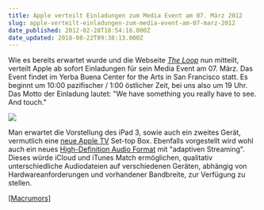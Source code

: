 ```yaml
---
title: Apple verteilt Einladungen zum Media Event am 07. März 2012
slug: apple-verteilt-einladungen-zum-media-event-am-07-marz-2012
date_published: 2012-02-28T18:54:16.000Z
date_updated: 2018-08-22T09:38:13.000Z
---
```


Wie es bereits erwartet wurde und die Webseite [*The Loop*](http://www.loopinsight.com/2012/02/28/apple-announces-ipad-event-for-march-7-in-san-francisco/) nun mitteilt, verteilt Apple ab sofort Einladungen für sein Media Event am 07. März. Das Event findet im Yerba Buena Center for the Arts in San Francisco statt. Es beginnt um 10:00 pazifischer / 1:00 östlicher Zeit, bei uns also um 19 Uhr. Das Motto der Einladung lautet: "We have something you really have to see. And touch."

[![](//picdump.thafaker.de/2012/02/ipad_3_event_invite.jpg)](__GHOST_URL__/apple-verteilt-einladungen-zum-media-event-am-07-marz-2012/ipad_3_event_invite/)

Man erwartet die Vorstellung des iPad 3, sowie auch ein zweites Gerät, vermutlich eine [neue Apple TV](http://www.macrumors.com/2012/02/28/part-numbers-suggest-imminent-availability-of-ipad-3-and-new-apple-tv/) Set-top Box. Ebenfalls vorgestellt wird wohl auch ein neues [High-Definition Audio Format](http://www.macrumors.com/2012/02/28/apple-reportedly-developing-high-definition-audio-format-with-adaptive-streaming/) mit "adaptiven Streaming". Dieses würde iCloud und iTunes Match ermöglichen, qualitativ unterschiedliche Audiodateien auf verschiedenen Geräten, abhängig von Hardwareanforderungen und vorhandener Bandbreite, zur Verfügung zu stellen.

[[Macrumors](http://www.macrumors.com/2012/02/28/apple-issues-invitations-for-ipad-3-media-event-on-march-7/)]
